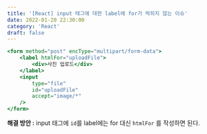 ```yaml
---
title: '[React] input 태그에 대한 label에 for가 먹히지 않는 이슈'
date: 2022-01-20 22:30:00
category: 'React'
draft: false
---
```


```jsx
<form method="post" encType="multipart/form-data">
    <label htmlFor="uploadFile">  
        <div>사진 업로드</div>
    </label>
    <input
        type="file"
        id="uploadFile"
        accept="image/*"
    />
</form>
```

**해결 방안 :** input 태그에 `id`를 label에는 for 대신 `htmlFor` 를 작성하면 된다.